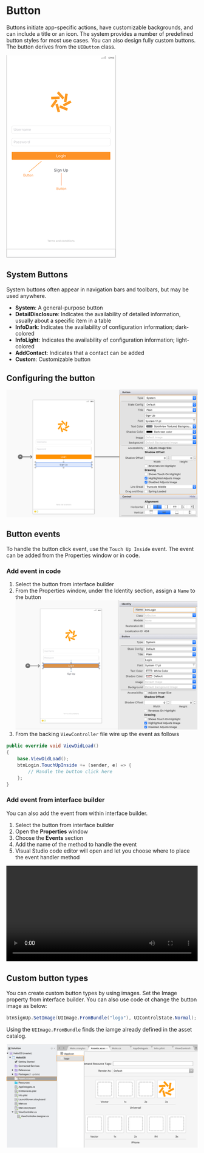 # Button


Buttons initiate app-specific actions, have customizable backgrounds, and can include a title or an icon. The system provides a number of predefined button styles for most use cases. You can also design fully custom buttons. The button derives from the `UIButton` class.

![Button][1]

## System Buttons

System buttons often appear in navigation bars and toolbars, but may be used anywhere.

- **System**: A general-purpose button
- **DetailDisclosure**: Indicates the availability of detailed information, usually about a specific item in a table
- **InfoDark**: Indicates the availability of configuration information; dark-colored
- **InfoLight**: Indicates the availability of configuration information; light-colored
- **AddContact**: Indicates that a contact can be added
- **Custom**: Customizable button


## Configuring the button

![Button properties][2]

## Button events

To handle the button click event, use the `Touch Up Inside` event. The event can be added from the Properties window or in code.

### Add event in code

1. Select the button from interface builder
2. From the Properties window, under the Identity section, assign a `Name` to the button
![Button assign name][3]
2. From the backing `ViewController` file wire up the event as follows

```csharp hl_lines="4"
public override void ViewDidLoad()
{
    base.ViewDidLoad();
    btnLogin.TouchUpInside += (sender, e) => { 
        // Handle the button click here
    };
}
```

### Add event from interface builder

You can also add the event from within interface builder.

1. Select the button from interface builder
2. Open the **Properties** window
3. Choose the **Events** section
4. Add the name of the method to handle the event
5. Visual Studio code editor will open and let you choose where to place the event handler method

<video width="100%" controls>
    <source src="/videos/add-button-event.mp4">
</video>

## Custom button types

You can create custom button types by using images. Set the Image property from interface builder. You can also use code ot change the button image as below:

```csharp
btnSignUp.SetImage(UIImage.FromBundle("logo"), UIControlState.Normal);
```

Using the `UIImage.FromBundle` finds the iamge already defined in the asset catalog.

![Asset catalog image][4]

[1]: images/button.png
[2]: images/button-properties.png
[3]: images/button-name.png
[4]: images/asset-catalog-image.png